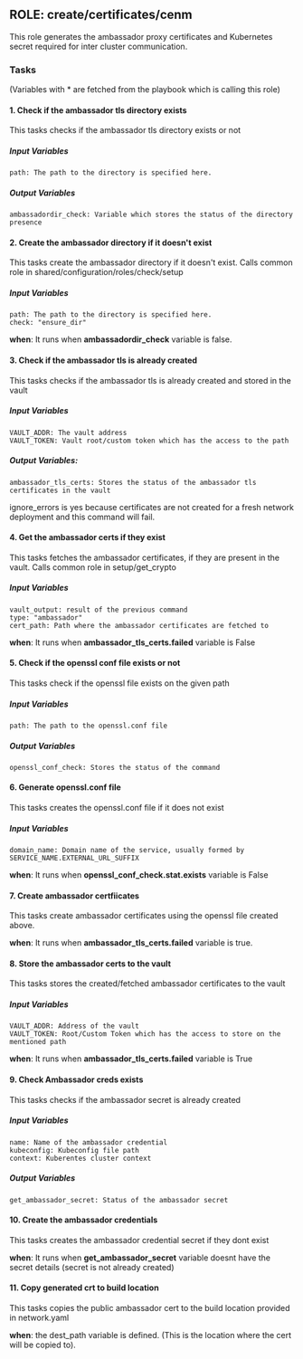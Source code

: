 ## ROLE: create/certificates/cenm
This role generates the ambassador proxy certificates and Kubernetes secret required for inter cluster communication.

### Tasks
(Variables with * are fetched from the playbook which is calling this role)
#### 1. Check if the ambassador tls directory exists
This tasks checks if the ambassador tls directory exists or not
##### Input Variables

    path: The path to the directory is specified here.

##### Output Variables

    ambassadordir_check: Variable which stores the status of the directory presence

#### 2. Create the ambassador directory if it doesn't exist
This tasks create the ambassador directory if it doesn't exist. Calls common role in shared/configuration/roles/check/setup
##### Input Variables

    path: The path to the directory is specified here.
    check: "ensure_dir"

**when**: It runs when **ambassadordir_check** variable is false.

#### 3. Check if the ambassador tls is already created
This tasks checks if the ambassador tls is already created and stored in the vault
##### Input Variables

    VAULT_ADDR: The vault address
    VAULT_TOKEN: Vault root/custom token which has the access to the path
##### Output Variables:

    ambassador_tls_certs: Stores the status of the ambassador tls certificates in the vault
ignore_errors is yes because certificates are not created for a fresh network deployment and this command will fail.

#### 4. Get the ambassador certs if they exist
This tasks fetches the ambassador certificates, if they are present in the vault. Calls common role in setup/get_crypto
##### Input Variables

    vault_output: result of the previous command
    type: "ambassador"
    cert_path: Path where the ambassador certificates are fetched to

**when**: It runs when **ambassador_tls_certs.failed** variable is False

#### 5. Check if the openssl conf file exists or not
This tasks check if the openssl file exists on the given path
##### Input Variables

    path: The path to the openssl.conf file
##### Output Variables

    openssl_conf_check: Stores the status of the command

#### 6. Generate openssl.conf file
This tasks creates the openssl.conf file if it does not exist
##### Input Variables

    domain_name: Domain name of the service, usually formed by SERVICE_NAME.EXTERNAL_URL_SUFFIX

**when**: It runs when **openssl_conf_check.stat.exists** variable is False

#### 7. Create ambassador certfiicates
This tasks create ambassador certificates using the openssl file created above.

**when**: It runs when **ambassador_tls_certs.failed** variable is true.

#### 8. Store the ambassador certs to the vault
This tasks stores the created/fetched ambassador certificates to the vault
##### Input Variables

    VAULT_ADDR: Address of the vault
    VAULT_TOKEN: Root/Custom Token which has the access to store on the mentioned path

**when**: It runs when **ambassador_tls_certs.failed** variable is True

#### 9. Check Ambassador creds exists
This tasks checks if the ambassador secret is already created
##### Input Variables

    name: Name of the ambassador credential
    kubeconfig: Kubeconfig file path
    context: Kuberentes cluster context
##### Output Variables

    get_ambassador_secret: Status of the ambassador secret

#### 10. Create the ambassador credentials
This tasks creates the ambassador credential secret if they dont exist

**when**: It runs when **get_ambassador_secret** variable doesnt have the secret details (secret is not already created)

#### 11. Copy generated crt to build location
This tasks copies the public ambassador cert to the build location provided in network.yaml

**when**: the dest_path variable is defined. (This is the location where the cert will be copied to).
